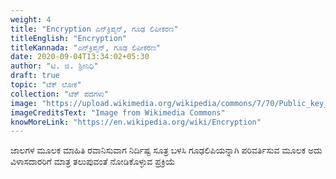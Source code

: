 ```yaml
---
weight: 4
title: "Encryption ಎನ್‌ಕ್ರಿಪ್ಶನ್, ಗೂಢ ಲಿಪೀಕರಣ"
titleEnglish: "Encryption"
titleKannada: "ಎನ್‌ಕ್ರಿಪ್ಶನ್, ಗೂಢ ಲಿಪೀಕರಣ"
date: 2020-09-04T13:34:02+05:30
author: "ಟಿ. ಜಿ. ಶ್ರೀನಿಧಿ"
draft: true
topic: "ಟೆಕ್ ಲೋಕ"
collection: "ಟೆಕ್ ಪದಗಳು"
image: "https://upload.wikimedia.org/wikipedia/commons/7/70/Public_key_encryption_keys.svg"
imageCreditsText: "Image from Wikimedia Commons"
knowMoreLink: "https://en.wikipedia.org/wiki/Encryption"
---
```



ಜಾಲಗಳ ಮೂಲಕ ಮಾಹಿತಿ ರವಾನಿಸುವಾಗ ನಿರ್ದಿಷ್ಟ ಸೂತ್ರ ಬಳಸಿ ಗೂಢಲಿಪಿಯನ್ನಾಗಿ ಪರಿವರ್ತಿಸುವ ಮೂಲಕ ಅದು ವಿಳಾಸದಾರರಿಗೆ ಮಾತ್ರ ತಲುಪುವಂತೆ ನೋಡಿಕೊಳ್ಳುವ ಪ್ರಕ್ರಿಯೆ